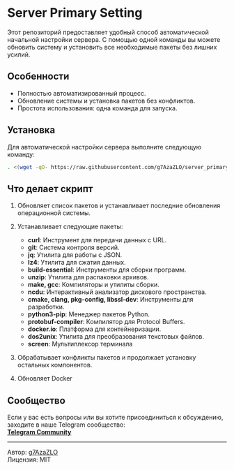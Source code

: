 # Server Primary Setting

Этот репозиторий предоставляет удобный способ автоматической начальной настройки сервера. С помощью одной команды вы можете обновить систему и установить все необходимые пакеты без лишних усилий.

## Особенности

- Полностью автоматизированный процесс.
- Обновление системы и установка пакетов без конфликтов.
- Простота использования: одна команда для запуска.

## Установка

Для автоматической настройки сервера выполните следующую команду:

```bash
. <(wget -qO- https://raw.githubusercontent.com/g7AzaZLO/server_primary_setting/refs/heads/main/server_primary_setting)
```

## Что делает скрипт

1. Обновляет список пакетов и устанавливает последние обновления операционной системы.
2. Устанавливает следующие пакеты:
   - **curl**: Инструмент для передачи данных с URL.
   - **git**: Система контроля версий.
   - **jq**: Утилита для работы с JSON.
   - **lz4**: Утилита для сжатия данных.
   - **build-essential**: Инструменты для сборки программ.
   - **unzip**: Утилита для распаковки архивов.
   - **make, gcc**: Компиляторы и утилиты сборки.
   - **ncdu**: Интерактивный анализатор дискового пространства.
   - **cmake, clang, pkg-config, libssl-dev**: Инструменты для разработки.
   - **python3-pip**: Менеджер пакетов Python.
   - **protobuf-compiler**: Компилятор для Protocol Buffers.
   - **docker.io**: Платформа для контейнеризации.
   - **dos2unix**: Утилита для преобразования текстовых файлов.
   - **screen**: Мультиплексор терминала

3. Обрабатывает конфликты пакетов и продолжает установку остальных компонентов.
4. Обновляет Docker

## Сообщество

Если у вас есть вопросы или вы хотите присоединиться к обсуждению, заходите в наше Telegram сообщество:  
[**Telegram Community**](https://t.me/g7team_ru)

---

Автор: [g7AzaZLO](https://github.com/g7AzaZLO)  
Лицензия: MIT
```
